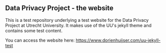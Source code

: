## Data Privacy Project - the website
This is a test repository underlying a test website for the Data Privacy Project at Utrecht University. It makes use of the UU's jekyll theme and contains some test content.

You can access the website here: https://www.dorienhuijser.com/uu-jekyll-test
